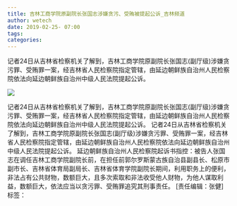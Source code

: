 ```yaml
---
title: 吉林工商学院原副院长张国志涉嫌贪污、受贿被提起公诉_吉林频道
author: wetech
date: 2019-02-25- 07:00
tags: 
categories: 
---
```

记者24日从吉林省检察机关了解到，吉林工商学院原副院长张国志(副厅级)涉嫌贪污罪、受贿罪一案，经吉林省人民检察院指定管辖，由延边朝鲜族自治州人民检察院依法向延边朝鲜族自治州中级人民法院提起公诉。
<!-- more -->
                
<img align="center" border="0" src="http://p2.ifengimg.com/a/2016/0810/204c433878d5cf9size1_w16_h16.png" />
                
            
记者24日从吉林省检察机关了解到，吉林工商学院原副院长张国志(副厅级)涉嫌贪污罪、受贿罪一案，经吉林省人民检察院指定管辖，由延边朝鲜族自治州人民检察院依法向延边朝鲜族自治州中级人民法院提起公诉。
记者24日从吉林省检察机关了解到，吉林工商学院原副院长张国志(副厅级)涉嫌贪污罪、受贿罪一案，经吉林省人民检察院指定管辖，由延边朝鲜族自治州人民检察院依法向延边朝鲜族自治州中级人民法院提起公诉。
延边朝鲜族自治州人民检察院起诉书指控：被告人张国志在调任吉林工商学院副院长前，在担任前郭尔罗斯蒙古族自治县副县长、松原市副市长、吉林省体育局副局长、吉林省体育学院副院长期间，利用职务上的便利，非法占有公共财物，数额巨大，且多次索取和非法收受他人财物，为他人谋取利益，数额巨大，依法应当以贪污罪、受贿罪追究其刑事责任。
[责任编辑：张健]
标签：
 
 
             
